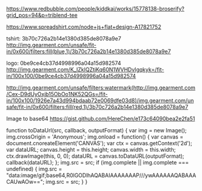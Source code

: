 https://www.redbubble.com/people/kiddkai/works/15778138-broserify?grid_pos=94&p=triblend-tee

https://www.spreadshirt.com/node+js+flat+design-A17821752

tshirt: 3b70c726a2b14e1380d385de8078a9e7
http://img.gearment.com/unsafe/fit-in/0x600/filters:fill(blue,1)/3b70c726a2b14e1380d385de8078a9e7

logo: 0be9ce4cb37d4998996a04a15d982574
http://img.gearment.com/K_IZkIQZtjKq60N1WVHDvIgqkyk=/fit-in/100x100/0be9ce4cb37d4998996a04a15d982574


http://img.gearment.com/unsafe/filters:watermark(http://img.gearment.com/Cex-D9dUyOxjb15ObOo1NK52QGs=/fit-in/100x100/1926e7a43d994bdaab72e0069dfe03d8)/img.gearment.com/unsafe/fit-in/0x600/filters:fill(red,1)/3b70c726a2b14e1380d385de8078a9e7



Image to base64
https://gist.github.com/HereChen/e173c64090bea2e2fa51


function toDataUrl(src, callback, outputFormat) {
      var img = new Image();
      img.crossOrigin = 'Anonymous';
      img.onload = function() {
        var canvas = document.cnoreateElement('CANVAS');
        var ctx = canvas.getContext('2d');
        var dataURL;
        canvas.height = this.height;
        canvas.width = this.width;
        ctx.drawImage(this, 0, 0);
        dataURL = canvas.toDataURL(outputFormat);
        callback(dataURL);
      };
      img.src = src;
      if (img.complete || img.complete === undefined) {
        img.src = "data:image/gif;base64,R0lGODlhAQABAIAAAAAAAP///ywAAAAAAQABAAACAUwAOw==";
        img.src = src;
      }
    }
